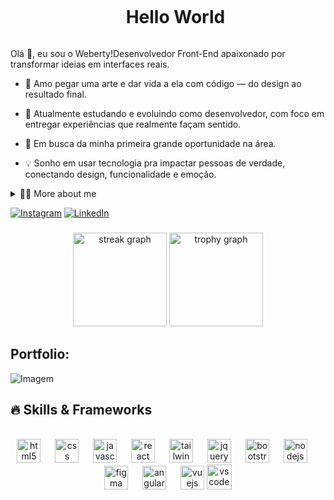 <!--título-->
<div id="user-content-toc">
  <ul align="center">
    <summary><h1 style="display: inline-block">Hello World</h1></summary>
</div>

<!-- Presentation -->
<p>
Olá 👋, eu sou o Weberty!Desenvolvedor Front-End apaixonado por transformar ideias em interfaces reais.

- 🎨 Amo pegar uma arte e dar vida a ela com código — do design ao resultado final.

- 🚀 Atualmente estudando e evoluindo como desenvolvedor, com foco em entregar experiências que realmente façam sentido.

- 💼 Em busca da minha primeira grande oportunidade na área.

- 💡 Sonho em usar tecnologia pra impactar pessoas de verdade, conectando design, funcionalidade e emoção.
</p>

<!-- Dropdown -->
<details>
  <summary>👨‍💻 More about me</summary>

  💬 Tenho 21 anos, moro no Brasil e sou desenvolvedor Front-End apaixonado por transformar ideias em experiências reais.
Trabalho com tecnologias como HTML, CSS, JavaScript, jQuery, Bootstrap, Tailwind CSS, React, Firebase, Node.js e MongoDB, Next.js, PHP, Saas, Angular, Vue — sempre buscando criar interfaces funcionais, bonitas e acessíveis.

 💡 Acredito que design não é só estética — é experiência.
Gosto de transformar uma arte estática em algo funcional, fluido e envolvente. Programar, pra mim, é traduzir ideias em impacto.
</details>

<!-- Links -->
[![Instagram](https://img.shields.io/badge/Instagram-E4405F?style=for-the-badge&logo=instagram&logoColor=white)](https://www.instagram.com/weberty.slvx/)
[![LinkedIn](https://img.shields.io/badge/LinkedIn-0077B5?style=for-the-badge&logo=linkedin&logoColor=white)](https://www.linkedin.com/in/weberty-marcilio-88a598244)

<!-- GithubStats -->
###

<div align="center">
  <img src="https://streak-stats.demolab.com?user=maurodesouza&locale=en&mode=daily&theme=dracula&hide_border=false&border_radius=5&order=3" height="150" alt="streak graph"  />
  <img src="https://github-profile-trophy.vercel.app?username=maurodesouza&theme=dracula&column=-1&row=1&margin-w=8&margin-h=8&no-bg=false&no-frame=false&order=4" height="150" alt="trophy graph"  />
</div>



<!-- Portfolio -->
## Portfolio:
<!--- []()
- []()
- []()
- []()
- []()  -->

<!-- GIF -->
<p align="left">
  <img align="center" src="https://i.gifer.com/3otv.gif" alt="Imagem">
</p>

## 🔥 Skills & Frameworks
<!-- Skills: Programming Languages -->
 <br clear="both">

<div align="center">
  <img src="https://cdn.jsdelivr.net/gh/devicons/devicon/icons/html5/html5-original.svg" height="38" alt="html5 logo"  />
  <img width="15" />
  <img src="https://cdn.jsdelivr.net/gh/devicons/devicon/icons/css3/css3-original.svg" height="38" alt="css logo"  />
  <img width="15" />
  <img src="https://cdn.jsdelivr.net/gh/devicons/devicon/icons/javascript/javascript-original.svg" height="38" alt="javascript logo"  />
  <img width="15" />
  <img src="https://cdn.jsdelivr.net/gh/devicons/devicon/icons/react/react-original.svg" height="38" alt="react logo"  />
  <img width="15" />
  <img src="https://cdn.jsdelivr.net/gh/devicons/devicon/icons/tailwindcss/tailwindcss-original-wordmark.svg" height="38" alt="tailwindcss logo"  />
  <img width="15" />
  <img src="https://cdn.jsdelivr.net/gh/devicons/devicon/icons/jquery/jquery-original.svg" height="38" alt="jquery logo"  />
  <img width="15" />
  <img src="https://cdn.jsdelivr.net/gh/devicons/devicon/icons/bootstrap/bootstrap-original.svg" height="38" alt="bootstrap logo"  />
  <img width="15" />
  <img src="https://cdn.jsdelivr.net/gh/devicons/devicon/icons/nodejs/nodejs-original.svg" height="38" alt="nodejs logo"  />
  <img width="15" />
  <img src="https://cdn.jsdelivr.net/gh/devicons/devicon/icons/figma/figma-original.svg" height="38" alt="figma logo"  />
  <img width="15" />
  <img src="https://cdn.jsdelivr.net/gh/devicons/devicon/icons/angularjs/angularjs-original.svg" height="38" alt="angularjs logo"  />
  <img width="15" />
  <img src="https://cdn.jsdelivr.net/gh/devicons/devicon/icons/vuejs/vuejs-original.svg" height="38" alt="vuejs logo"  />
   <img src="https://cdn.jsdelivr.net/gh/devicons/devicon/icons/vscode/vscode-original.svg" height="40" alt="vscode logo"  />
</div>



  

  
 

